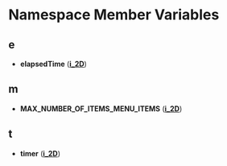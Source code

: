 
# Namespace Member Variables



## e

* **elapsedTime** ([**i\_2D**](namespacei__2_d.md))


## m

* **MAX\_NUMBER\_OF\_ITEMS\_MENU\_ITEMS** ([**i\_2D**](namespacei__2_d.md))


## t

* **timer** ([**i\_2D**](namespacei__2_d.md))





